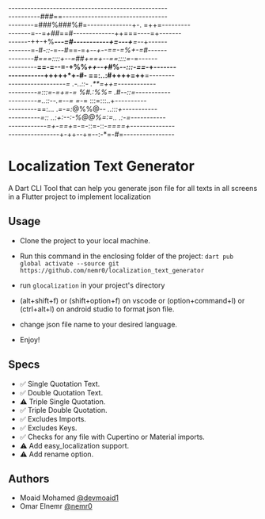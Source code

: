 <br/>--------------------------------------------------
<br/>----------*###*==---------------------------------
<br/>--------=###%###%#=--------------+-. =++=---------
<br/>-------=--=*+##*==#-------------++===----=+-------
<br/>-------++-+%***---=#-----------+=---+**=--*+------
<br/>-------=*-#-::-*=--#==-=+***--+*--=*=-=%+-=#------
<br/>--------#===::::+--=*##*+==+***--==::::*=-*=------
<br/>---------**==-=--=-+%%*++--+*#%*--:::-==-*+-------
<br/>-----------+++++*+-#-    ==:..:#++++=++**=--------
<br/>----------------*--=  .-..::-  .**=++=------------
<br/>---------=:::=-=+=-=  *%#.:%%= .*#--::=-----------
<br/>---------=..::--.=--=   =*-=  :::=:::..+----------
<br/>---------==:...  .*=-=:*@%%@*--  ..:::+-----------
<br/>----------=::  ..:+:--:-%@@%=:=..  .:-=-----------
<br/>------------=+-==+*=-=-::=-::-*====+--------------
<br/>----------------*+-++--+=--:-*=-#=----------------


# Localization Text Generator

A Dart CLI Tool that can help you generate json file for all texts in all screens in a Flutter project to implement localization

## Usage

- Clone the project to your local machine.
- Run this command in the enclosing folder of the project:
  `dart pub global activate --source git https://github.com/nemr0/localization_text_generator`

- run `glocalization` in your project's directory
- (alt+shift+f) or (shift+option+f) on vscode or (option+command+l) or (ctrl+alt+l) on android studio to format json file.
- change json file name to your desired language.
- Enjoy!

## Specs

- ✅ Single Quotation Text.
- ✅ Double Quotation Text.
- ⚠️ Triple Single Quotation.
- ✅ Triple Double Quotation.
- ✅ Excludes Imports.
- ✅ Excludes Keys.
- ✅ Checks for any file with Cupertino or Material imports.
- ⚠️ Add easy_localization support.
- ⚠️ Add rename option.
## Authors

- Moaid Mohamed [@devmoaid1](https://www.github.com/devmoaid1)
- Omar Elnemr [@nemr0](https://www.github.com/nemr0)
